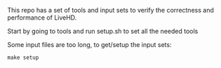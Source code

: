 
This repo has a set of tools and input sets to verify the correctness and performance of LiveHD.


Start by going to tools and run setup.sh to set all the needed tools

Some input files are too long, to get/setup the input sets:

```
make setup
```

